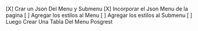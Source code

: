 [X] Crar un Json Del Menu y Submenu
[X] Incorporar el Json Menu de la pagina
[ ] Agregar los estilos al Menu
[ ] Agregar los estilos al Submenu
[ ] Luego Crear Una Tabla Del Menu Posgrest
